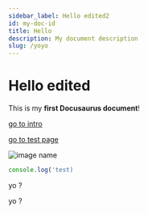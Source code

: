 ```yaml
---
sidebar_label: Hello edited2
id: my-doc-id
title: Hello
description: My document description
slug: /yoyo
---
```

# Hello edited

This is my **first Docusaurus document**!

[go to intro](./intro)

[go to test page](/test)

![image name](/img/docusaurus.png)

```jsx
console.log('test)
```

yo ?

yo ?